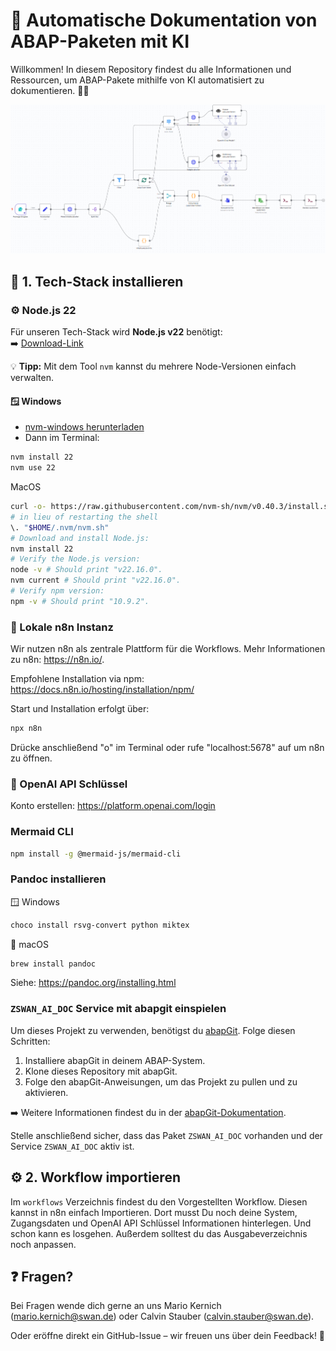 # 📄 Automatische Dokumentation von ABAP-Paketen mit KI

Willkommen! In diesem Repository findest du alle Informationen und Ressourcen, um ABAP-Pakete mithilfe von KI automatisiert zu dokumentieren. 🧠📘

![Screenshot](./screenshot.png)

## 🚀 1. Tech-Stack installieren

### ⚙️ Node.js 22

Für unseren Tech-Stack wird **Node.js v22** benötigt:  
➡️ [Download-Link](https://nodejs.org/en/download)

💡 **Tipp:** Mit dem Tool `nvm` kannst du mehrere Node-Versionen einfach verwalten.

#### 🪟 Windows

- [nvm-windows herunterladen](https://github.com/coreybutler/nvm-windows)
- Dann im Terminal:

```bash
nvm install 22
nvm use 22
```

MacOS

```Bash
curl -o- https://raw.githubusercontent.com/nvm-sh/nvm/v0.40.3/install.sh | bash
# in lieu of restarting the shell
\. "$HOME/.nvm/nvm.sh"
# Download and install Node.js:
nvm install 22
# Verify the Node.js version:
node -v # Should print "v22.16.0".
nvm current # Should print "v22.16.0".
# Verify npm version:
npm -v # Should print "10.9.2".
```

### 🔄 Lokale n8n Instanz

Wir nutzen n8n als zentrale Plattform für die Workflows. Mehr Informationen zu n8n: https://n8n.io/. 

Empfohlene Installation via npm: https://docs.n8n.io/hosting/installation/npm/

Start und Installation erfolgt über:

```bash
npx n8n
```

Drücke anschließend "o" im Terminal oder rufe "localhost:5678" auf um n8n zu öffnen. 

### 🔑 OpenAI API Schlüssel

Konto erstellen: https://platform.openai.com/login

### Mermaid CLI

```bash
npm install -g @mermaid-js/mermaid-cli
```

### Pandoc installieren

🪟 Windows
```Bash
choco install rsvg-convert python miktex
```

🍎 macOS
```Bash
brew install pandoc
```

Siehe: https://pandoc.org/installing.html

### `ZSWAN_AI_DOC` Service mit abapgit einspielen

Um dieses Projekt zu verwenden, benötigst du [abapGit](https://abapgit.org/). Folge diesen Schritten:

1. Installiere abapGit in deinem ABAP-System.
2. Klone dieses Repository mit abapGit.
3. Folge den abapGit-Anweisungen, um das Projekt zu pullen und zu aktivieren.

➡️ Weitere Informationen findest du in der [abapGit-Dokumentation](https://docs.abapgit.org/).

Stelle anschließend sicher, dass das Paket `ZSWAN_AI_DOC` vorhanden und der Service `ZSWAN_AI_DOC` aktiv ist. 

## ⚙️ 2. Workflow importieren

Im `workflows` Verzeichnis findest du den Vorgestellten Workflow. 
Diesen kannst in n8n einfach Importieren. 
Dort musst Du noch deine System, Zugangsdaten und OpenAI API Schlüssel Informationen hinterlegen. Und schon kann es losgehen. 
Außerdem solltest du das Ausgabeverzeichnis noch anpassen.

## ❓ Fragen?

Bei Fragen wende dich gerne an uns Mario Kernich (mario.kernich@swan.de) oder Calvin Stauber (calvin.stauber@swan.de).

Oder eröffne direkt ein GitHub-Issue – wir freuen uns über dein Feedback! 🙌
